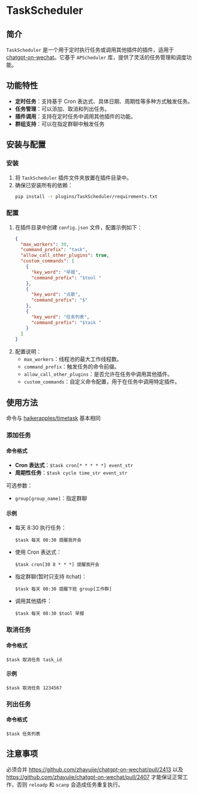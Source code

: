 # TaskScheduler

## 简介

`TaskScheduler` 是一个用于定时执行任务或调用其他插件的插件，适用于 [chatgpt-on-wechat](https://github.com/zhayujie/chatgpt-on-wechat)。它基于 `APScheduler` 库，提供了灵活的任务管理和调度功能。

## 功能特性

- **定时任务**：支持基于 Cron 表达式、具体日期、周期性等多种方式触发任务。
- **任务管理**：可以添加、取消和列出任务。
- **插件调用**：支持在定时任务中调用其他插件的功能。
- **群组支持**：可以在指定群聊中触发任务

## 安装与配置

### 安装

1. 将 `TaskScheduler` 插件文件夹放置在插件目录中。
2. 确保已安装所有的依赖：
   ```bash
   pip install -r plugins/TaskScheduler/requirements.txt
   ```

### 配置

1. 在插件目录中创建 `config.json` 文件，配置示例如下：
   ```json
   {
     "max_workers": 30,
     "command_prefix": "task",
     "allow_call_other_plugins": true,
     "custom_commands": [
       {
         "key_word": "早报",
         "command_prefix": "$tool "
       },
       {
         "key_word": "点歌",
         "command_prefix": "$"
       },
       {
         "key_word": "任务列表",
         "command_prefix": "$task "
       }
     ]
   }
   ```
2. 配置说明：
   - `max_workers`：线程池的最大工作线程数。
   - `command_prefix`：触发任务的命令前缀。
   - `allow_call_other_plugins`：是否允许在任务中调用其他插件。
   - `custom_commands`：自定义命令配置，用于在任务中调用特定插件。

## 使用方法

命令与 [haikerapples/timetask](https://github.com/haikerapples/timetask) 基本相同

### 添加任务

#### 命令格式

- **Cron 表达式**：`$task cron[* * * * *] event_str`
- **周期性任务**：`$task cycle time_str event_str`

可选参数：
- `group[group_name]`：指定群聊

#### 示例

- 每天 8:30 执行任务：
  ```
  $task 每天 08:30 提醒我开会
  ```
- 使用 Cron 表达式：
  ```
  $task cron[30 8 * * *] 提醒我开会
  ```
- 指定群聊(暂时只支持 itchat)：
  ```
  $task 每天 08:30 提醒下班 group[工作群]
  ```
- 调用其他插件：
  ```
  $task 每天 08:30 $tool 早报
  ```

### 取消任务

#### 命令格式

```
$task 取消任务 task_id
```

#### 示例

```
$task 取消任务 1234567
```

### 列出任务

#### 命令格式

```
$task 任务列表
```


## 注意事项

必须合并 https://github.com/zhayujie/chatgpt-on-wechat/pull/2413 以及 https://github.com/zhayujie/chatgpt-on-wechat/pull/2407 才能保证正常工作，否则 `reloadp` 和 `scanp` 会造成任务重复执行。
